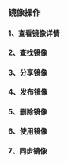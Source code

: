 ### 镜像操作

#### 1、查看镜像详情

#### 2、查找镜像

#### 3、分享镜像

#### 4、发布镜像

#### 5、删除镜像

#### 6、使用镜像

#### 7、同步镜像